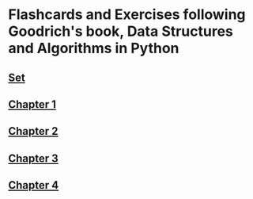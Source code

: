 # Flashcards and Exercises following Goodrich's book, Data Structures and Algorithms in Python
## [Set](https://quizlet.com/le_dennis/folders/data-structures-and-algorithms-in-python/sets)
## [Chapter 1](https://quizlet.com/303204223/chapter-1-flash-cards/)
## [Chapter 2](https://quizlet.com/304333609/chapter-2-flash-cards/)
## [Chapter 3](https://quizlet.com/305338239/chapter-3-flash-cards/)
## [Chapter 4](https://quizlet.com/306194995/chapter-4-flash-cards/)
